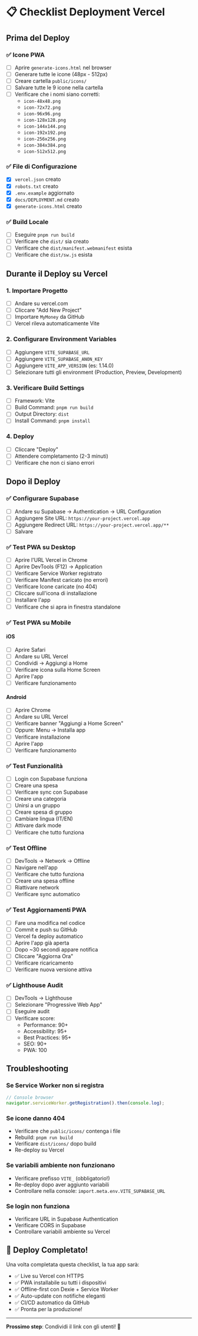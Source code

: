 # 📋 Checklist Deployment Vercel

## Prima del Deploy

### ✅ Icone PWA

- [ ] Aprire `generate-icons.html` nel browser
- [ ] Generare tutte le icone (48px - 512px)
- [ ] Creare cartella `public/icons/`
- [ ] Salvare tutte le 9 icone nella cartella
- [ ] Verificare che i nomi siano corretti:
  - `icon-48x48.png`
  - `icon-72x72.png`
  - `icon-96x96.png`
  - `icon-128x128.png`
  - `icon-144x144.png`
  - `icon-192x192.png`
  - `icon-256x256.png`
  - `icon-384x384.png`
  - `icon-512x512.png`

### ✅ File di Configurazione

- [x] `vercel.json` creato
- [x] `robots.txt` creato
- [x] `.env.example` aggiornato
- [x] `docs/DEPLOYMENT.md` creato
- [x] `generate-icons.html` creato

### ✅ Build Locale

- [ ] Eseguire `pnpm run build`
- [ ] Verificare che `dist/` sia creato
- [ ] Verificare che `dist/manifest.webmanifest` esista
- [ ] Verificare che `dist/sw.js` esista

## Durante il Deploy su Vercel

### 1. Importare Progetto

- [ ] Andare su vercel.com
- [ ] Cliccare "Add New Project"
- [ ] Importare `MyMoney` da GitHub
- [ ] Vercel rileva automaticamente Vite

### 2. Configurare Environment Variables

- [ ] Aggiungere `VITE_SUPABASE_URL`
- [ ] Aggiungere `VITE_SUPABASE_ANON_KEY`
- [ ] Aggiungere `VITE_APP_VERSION` (es: 1.14.0)
- [ ] Selezionare tutti gli environment (Production, Preview, Development)

### 3. Verificare Build Settings

- [ ] Framework: Vite
- [ ] Build Command: `pnpm run build`
- [ ] Output Directory: `dist`
- [ ] Install Command: `pnpm install`

### 4. Deploy

- [ ] Cliccare "Deploy"
- [ ] Attendere completamento (2-3 minuti)
- [ ] Verificare che non ci siano errori

## Dopo il Deploy

### ✅ Configurare Supabase

- [ ] Andare su Supabase → Authentication → URL Configuration
- [ ] Aggiungere Site URL: `https://your-project.vercel.app`
- [ ] Aggiungere Redirect URL: `https://your-project.vercel.app/**`
- [ ] Salvare

### ✅ Test PWA su Desktop

- [ ] Aprire l'URL Vercel in Chrome
- [ ] Aprire DevTools (F12) → Application
- [ ] Verificare Service Worker registrato
- [ ] Verificare Manifest caricato (no errori)
- [ ] Verificare Icone caricate (no 404)
- [ ] Cliccare sull'icona di installazione
- [ ] Installare l'app
- [ ] Verificare che si apra in finestra standalone

### ✅ Test PWA su Mobile

#### iOS

- [ ] Aprire Safari
- [ ] Andare su URL Vercel
- [ ] Condividi → Aggiungi a Home
- [ ] Verificare icona sulla Home Screen
- [ ] Aprire l'app
- [ ] Verificare funzionamento

#### Android

- [ ] Aprire Chrome
- [ ] Andare su URL Vercel
- [ ] Verificare banner "Aggiungi a Home Screen"
- [ ] Oppure: Menu → Installa app
- [ ] Verificare installazione
- [ ] Aprire l'app
- [ ] Verificare funzionamento

### ✅ Test Funzionalità

- [ ] Login con Supabase funziona
- [ ] Creare una spesa
- [ ] Verificare sync con Supabase
- [ ] Creare una categoria
- [ ] Unirsi a un gruppo
- [ ] Creare spesa di gruppo
- [ ] Cambiare lingua (IT/EN)
- [ ] Attivare dark mode
- [ ] Verificare che tutto funziona

### ✅ Test Offline

- [ ] DevTools → Network → Offline
- [ ] Navigare nell'app
- [ ] Verificare che tutto funziona
- [ ] Creare una spesa offline
- [ ] Riattivare network
- [ ] Verificare sync automatico

### ✅ Test Aggiornamenti PWA

- [ ] Fare una modifica nel codice
- [ ] Commit e push su GitHub
- [ ] Vercel fa deploy automatico
- [ ] Aprire l'app già aperta
- [ ] Dopo ~30 secondi appare notifica
- [ ] Cliccare "Aggiorna Ora"
- [ ] Verificare ricaricamento
- [ ] Verificare nuova versione attiva

### ✅ Lighthouse Audit

- [ ] DevTools → Lighthouse
- [ ] Selezionare "Progressive Web App"
- [ ] Eseguire audit
- [ ] Verificare score:
  - Performance: 90+
  - Accessibility: 95+
  - Best Practices: 95+
  - SEO: 90+
  - PWA: 100

## Troubleshooting

### Se Service Worker non si registra

```javascript
// Console browser
navigator.serviceWorker.getRegistration().then(console.log);
```

### Se icone danno 404

- Verificare che `public/icons/` contenga i file
- Rebuild: `pnpm run build`
- Verificare `dist/icons/` dopo build
- Re-deploy su Vercel

### Se variabili ambiente non funzionano

- Verificare prefisso `VITE_` (obbligatorio!)
- Re-deploy dopo aver aggiunto variabili
- Controllare nella console: `import.meta.env.VITE_SUPABASE_URL`

### Se login non funziona

- Verificare URL in Supabase Authentication
- Verificare CORS in Supabase
- Controllare variabili ambiente su Vercel

## 🎉 Deploy Completato!

Una volta completata questa checklist, la tua app sarà:

- ✅ Live su Vercel con HTTPS
- ✅ PWA installabile su tutti i dispositivi
- ✅ Offline-first con Dexie + Service Worker
- ✅ Auto-update con notifiche eleganti
- ✅ CI/CD automatico da GitHub
- ✅ Pronta per la produzione!

---

**Prossimo step**: Condividi il link con gli utenti! 🚀

